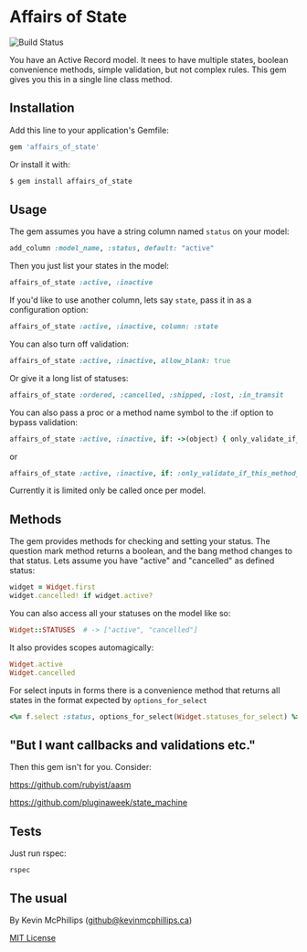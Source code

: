 # Affairs of State

![Build Status](https://github.com/kmcphillips/affairs_of_state/actions/workflows/ci.yml/badge.svg)

You have an Active Record model. It nees to have multiple states, boolean convenience methods, simple validation, but not complex rules. This gem gives you this in a single line class method.

## Installation

Add this line to your application's Gemfile:

```ruby
gem 'affairs_of_state'
```

Or install it with:

```ruby
$ gem install affairs_of_state
```

## Usage

The gem assumes you have a string column named `status` on your model:

```ruby
add_column :model_name, :status, default: "active"
```

Then you just list your states in the model:

```ruby
affairs_of_state :active, :inactive
```

If you'd like to use another column, lets say `state`, pass it in as a configuration option:

```ruby
affairs_of_state :active, :inactive, column: :state
```

You can also turn off validation:

```ruby
affairs_of_state :active, :inactive, allow_blank: true
```

Or give it a long list of statuses:

```ruby
affairs_of_state :ordered, :cancelled, :shipped, :lost, :in_transit
```

You can also pass a proc or a method name symbol to the :if option to bypass validation:

```ruby
affairs_of_state :active, :inactive, if: ->(object) { only_validate_if_this_is_true(object) }
```
or
```ruby
affairs_of_state :active, :inactive, if: :only_validate_if_this_method_returns_true
```

Currently it is limited only be called once per model.


## Methods

The gem provides methods for checking and setting your status. The question mark method returns a boolean, and the bang method changes to that status. Lets assume you have "active" and "cancelled" as defined status:

```ruby
widget = Widget.first
widget.cancelled! if widget.active?
```

You can also access all your statuses on the model like so:

```ruby
Widget::STATUSES  # -> ["active", "cancelled"]
```

It also provides scopes automagically:

```ruby
Widget.active
Widget.cancelled
```

For select inputs in forms there is a convenience method that returns all states in the format expected by `options_for_select`

```ruby
<%= f.select :status, options_for_select(Widget.statuses_for_select) %>
```


## "But I want callbacks and validations etc."

Then this gem isn't for you. Consider:

https://github.com/rubyist/aasm

https://github.com/pluginaweek/state_machine


## Tests

Just run rspec:

```
rspec
```


## The usual

By Kevin McPhillips (github@kevinmcphillips.ca)

[MIT License](http://opensource.org/licenses/MIT)

